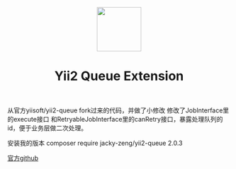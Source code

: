 <p align="center">
    <a href="https://github.com/yiisoft" target="_blank">
        <img src="https://avatars0.githubusercontent.com/u/993323" height="100px">
    </a>
    <h1 align="center">Yii2 Queue Extension</h1>
    <br>
</p>

从官方yiisoft/yii2-queue fork过来的代码，并做了小修改
修改了JobInterface里的execute接口 和RetryableJobInterface里的canRetry接口，暴露处理队列的id，便于业务层做二次处理。

安装我的版本 composer require jacky-zeng/yii2-queue 2.0.3

[官方github](https://github.com/yiisoft/yii2-queue)